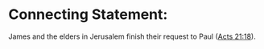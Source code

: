 # Connecting Statement:

James and the elders in Jerusalem finish their request to Paul ([Acts 21:18](../21/18.md)).
